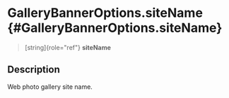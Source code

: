 GalleryBannerOptions.siteName {#GalleryBannerOptions.siteName}
=============================

> [string]{role="ref"} **siteName**

Description
-----------

Web photo gallery site name.
